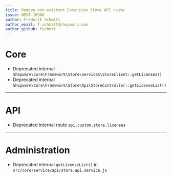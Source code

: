 ```yaml
---
title: Remove non-existent Extension Store API route
issue: NEXT-16986
author: Frederik Schmitt
author_email: f.schmitt@shopware.com 
author_github: fschmtt
---
```

# Core
* Deprecated internal `Shopware\Core\Framework\Store\Services\StoreClient::getLicenses()`
* Deprecated internal `Shopware\Core\Framework\Store\Api\StoreController::getLicenseList()`
___
# API
* Deprecated internal route `api.custom.store.licenses`
___
# Administration
* Deprecated internal `getLicenseList()` in `src/core/service/api/store.api.service.js`
